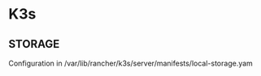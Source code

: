 K3s
===




STORAGE
-------


Configuration in /var/lib/rancher/k3s/server/manifests/local-storage.yam